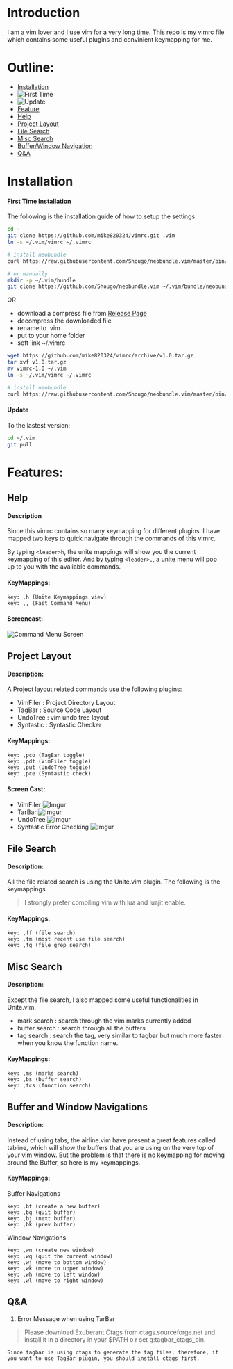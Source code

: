 # Introduction
I am a vim lover and I use vim for a very long time. This repo is my vimrc file which contains some useful plugins and convinient keymapping for me.

# Outline:
* [Installation](#InstallSection)
 * ![First Time](#FirstTimeSection) 
 * ![Update](#UpdateSection)
* [Feature](#FeatureSection)
 * [Help](#HelpSection)
 * [Project Layout](#ProjectLayoutSection)
 * [File Search](#FileSearchSection)
 * [Misc Search](#MiscSearchSection)
 * [Buffer/Window Navigation](#NavigationSection)
* [Q&A](#QandASection)

# <a name="InstallSection"></a> Installation
#### <a name="FirstTimeInstallSection"></a> First Time Installation
The following is the installation guide of how to setup the settings
```bash
cd ~
git clone https://github.com/mike820324/vimrc.git .vim
ln -s ~/.vim/vimrc ~/.vimrc

# install neobundle
curl https://raw.githubusercontent.com/Shougo/neobundle.vim/master/bin/install.sh | sh

# or manually
mkdir -p ~/.vim/bundle
git clone https://github.com/Shougo/neobundle.vim ~/.vim/bundle/neobundle.vim
```
OR

* download a compress file from [Release Page](https://github.com/mike820324/vimrc/releases)
* decompress the downloaded file
* rename to .vim
* put to your home folder
* soft link ~/.vimrc
```bash
wget https://github.com/mike820324/vimrc/archive/v1.0.tar.gz
tar xvf v1.0.tar.gz
mv vimrc-1.0 ~/.vim
ln -s ~/.vim/vimrc ~/.vimrc

# install neobundle
curl https://raw.githubusercontent.com/Shougo/neobundle.vim/master/bin/install.sh | sh

```
#### <a name="UpdateInstallSection"></a> Update
To the lastest version:
```bash
cd ~/.vim
git pull
```

# <a name="FeatureSection"></a> Features:
## <a name="HelpSection"></a> Help 
#### Description
Since this vimrc contains so many keymapping for different plugins. 
I have mapped two keys to quick navigate through the commands of this vimrc.

By typing ```<leader>h```, the unite mappings will show you the current keymapping of this editor.
And by typing ```<leader>,```, a unite menu will pop up to you with the avaliable commands.

#### KeyMappings:
```
key: ,h (Unite Keymappings view)
key: ,, (Fast Command Menu)
```
#### Screencast:
![Command Menu Screen](http://i.imgur.com/AIvpcXU.gif)

## <a name="ProjectLayoutSection"></a> Project Layout
#### Description:
A Project layout related commands use the following plugins:
* VimFiler : Project Directory Layout
* TagBar : Source Code Layout
* UndoTree : vim undo tree layout
* Syntastic : Syntastic Checker

#### KeyMappings: 
```
key: ,pco (TagBar toggle)
key: ,pdt (VimFiler toggle)
key: ,put (UndoTree toggle)
key: ,pce (Syntastic check)
```

#### Screen Cast:
- VimFiler
![Imgur](http://i.imgur.com/BGdTYkM.png)
- TarBar
![Imgur](http://i.imgur.com/gKsXEMc.png?1)
- UndoTree
![Imgur](http://i.imgur.com/TIhiOf1.png)
- Syntastic Error Checking
![Imgur](http://i.imgur.com/OjOB7lH.png)

## <a name="FileSearchSection"></a> File Search
#### Description:
All the file related search is using the Unite.vim plugin. The following is the keymappings.
>I strongly prefer compiling vim with lua and luajit enable.

#### KeyMappings:
```
key: ,ff (file search)
key: ,fm (most recent use file search)
key: ,fg (file grep search)
```

## <a name="MiscSearchSection"></a> Misc Search
#### Description:
Except the file search, I also mapped some useful functionalities in Unite.vim.
* mark search : search through the vim marks currently added
* buffer search : search through all the buffers
* tag search : search the tag, very similar to tagbar but much more faster when you know the function name.

#### KeyMappings:
```
key: ,ms (marks search)
key: ,bs (buffer search)
key: ,tcs (function search)
```

## <a name="NavigationSection"></a> Buffer and Window Navigations
#### Description:
Instead of using tabs, the airline.vim have present a great features called tabline, 
which will show the buffers that you are using on the very top of your vim window.
But the problem is that there is no keymapping for moving around the Buffer, so here is my keymappings.

#### KeyMappings:
Buffer Navigations
```
key: ,bt (create a new buffer)
key: ,bq (quit buffer)
key: ,bj (next buffer)
key: ,bk (prev buffer)
```

Window Navigations
```
key: ,wn (create new window)
key: ,wq (quit the current window)
key: ,wj (move to bottom window)
key: ,wk (move to upper window)
key: ,wh (move to left window)
key: ,wl (move to right window)
```

## <a name="QandASection"></a> Q&A
1. Error Message when using TarBar

>Please download Exuberant Ctags from ctags.sourceforge.net and install it in a directory in your $PATH o
r set g:tagbar_ctags_bin.

```
Since tagbar is using ctags to generate the tag files; therefore, if you want to use TagBar plugin, you should install ctags first.
```
